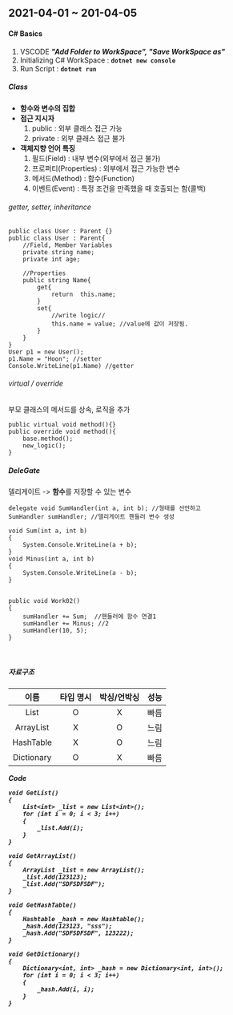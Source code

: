 <h2>2021-04-01 ~ 201-04-05</h2> 
<h4>C# Basics</h4>
<ol>
    <li> VSCODE <i><b>"Add Folder to WorkSpace", "Save WorkSpace as"</b></i></li>
    <li> Initializing C# WorkSpace : <code><b>dotnet new console</b></code></li>
    <li> Run Script : <code><b>dotnet run</b></code></li>
</ol>

<h5>Class</h5>
<ul>
    <li><b>함수와 변수의 집합</b></li>
    <li><b>접근 지시자</b>
        <ol>
        <li>public : 외부 클래스 접근 가능</li>
        <li>private : 외부 클래스 접근 불가</li>
        </ol>
    </li>
    <li><b>객체지향 언어 특징</b>
        <ol>
        <li>필드(Field) : 내부 변수(외부에서 접근 불가)</li>
        <li>프로퍼티(Properties) : 외부에서 접근 가능한 변수</li>
        <li>메서드(Method) : 함수(Function)</li>
        <li>이벤트(Event) : 특정 조건을 만족했을 때 호출되는 함(콜백)</li>
        </ol>
    </li>
</ul>
<h6>getter, setter, inheritance</h6>

```
public class User : Parent {}
public class User : Parent{
    //Field, Member Variables
    private string name;
    private int age;

    //Properties
    public string Name{
        get{
            return  this.name;
        }
        set{
            //write logic//
            this.name = value; //value에 값이 저장됨.
        }
    }
}
User p1 = new User();
p1.Name = "Hoon"; //setter
Console.WriteLine(p1.Name) //getter
```

<h6>virtual / override</h6>
부모 클래스의 메서드를 상속, 로직을 추가<br>

```
public virtual void method(){}
public override void method(){
    base.method();
    new_logic();
}
```

<h5>DeleGate</h5>
델리게이트 -> <b>함수</b>를 저장할 수 있는 변수

```
delegate void SumHandler(int a, int b); //형태를 선언하고
SumHandler sumHandler; //델리게이트 핸들러 변수 생성

void Sum(int a, int b)
{
    System.Console.WriteLine(a + b);
}
void Minus(int a, int b)
{
    System.Console.WriteLine(a - b);
}


public void Work02()
{
    sumHandler += Sum;  //핸들러에 함수 연결1
    sumHandler += Minus; //2
    sumHandler(10, 5);
}
```

<br>

<h5>자료구조<h5>

|    이름    | 타입 명시 | 박싱/언박싱 | 성능 |
| :--------: | :-------: | :---------: | :--: |
|    List    |     O     |      X      | 빠름 |
| ArrayList  |     X     |      O      | 느림 |
| HashTable  |     X     |      O      | 느림 |
| Dictionary |     O     |      X      | 빠름 |

<b>Code</b>

```
void GetList()
{
    List<int> _list = new List<int>();
    for (int i = 0; i < 3; i++)
    {
        _list.Add(i);
    }
}

void GetArrayList()
{
    ArrayList _list = new ArrayList();
    _list.Add(123123);
    _list.Add("SDFSDFSDF");
}

void GetHashTable()
{
    Hashtable _hash = new Hashtable();
    _hash.Add(123123, "sss");
    _hash.Add("SDFSDFSDF", 123222);
}

void GetDictionary()
{
    Dictionary<int, int> _hash = new Dictionary<int, int>();
    for (int i = 0; i < 3; i++)
    {
        _hash.Add(i, i);
    }
}
```
